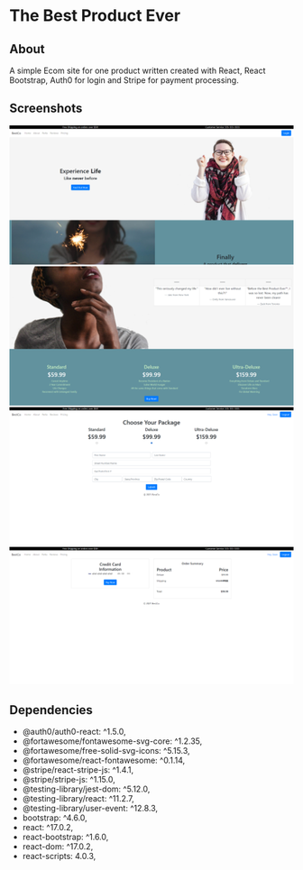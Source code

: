 # The Best Product Ever

## About
A simple Ecom site for one product written created with React, React Bootstrap, Auth0 for login and Stripe for payment processing.

## Screenshots
<img src = "https://github.com/xrysen/bestProductEver/blob/main/docs/ss1.png?raw=true">
<img src = "https://github.com/xrysen/bestProductEver/blob/main/docs/ss2.png?raw=true">
<img src = "https://github.com/xrysen/bestProductEver/blob/main/docs/ss3.png?raw=true">
<img src = "https://github.com/xrysen/bestProductEver/blob/main/docs/ss4.png?raw=true">

## Dependencies 
- @auth0/auth0-react: ^1.5.0,
- @fortawesome/fontawesome-svg-core: ^1.2.35,
- @fortawesome/free-solid-svg-icons: ^5.15.3,
- @fortawesome/react-fontawesome: ^0.1.14,
- @stripe/react-stripe-js: ^1.4.1,
- @stripe/stripe-js: ^1.15.0,
- @testing-library/jest-dom: ^5.12.0,
- @testing-library/react: ^11.2.7,
- @testing-library/user-event: ^12.8.3,
- bootstrap: ^4.6.0,
- react: ^17.0.2,
- react-bootstrap: ^1.6.0,
- react-dom: ^17.0.2,
- react-scripts: 4.0.3,
